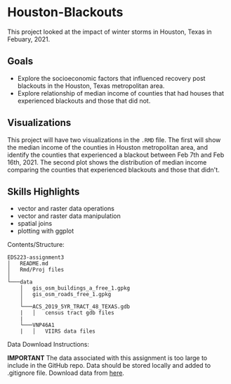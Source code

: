 # Houston-Blackouts
This project looked at the impact of winter storms in Houston, Texas in Febuary, 2021. 

## Goals
- Explore the socioeconomic factors that influenced recovery post blackouts in the Houston, Texas metropolitan area.
- Explore relationship of median income of counties that had houses that experienced blackouts and those that did not.

## Visualizations
This project will have two visualizations in the `.RMD` file. The first will show the median income of the counties in Houston metropolitan area, and identify the counties that experienced a blackout between Feb 7th and Feb 16th, 2021. The second plot shows the distribution of median income comparing the counties that experienced blackouts and those that didn't. 

## Skills Highlights
- vector and raster data  operations
- vector and raster data manipulation
- spatial joins
- plotting with ggplot


Contents/Structure:

    EDS223-assignment3
    │   README.md
    │   Rmd/Proj files    
    │
    └───data
        │   gis_osm_buildings_a_free_1.gpkg
        │   gis_osm_roads_free_1.gpkg
        │
        └───ACS_2019_5YR_TRACT_48_TEXAS.gdb
        |   │   census tract gdb files
        |
        └───VNP46A1
        |   │   VIIRS data files

Data Download Instructions:

**IMPORTANT** The data associated with this assignment is too large to include in the GitHub repo. Data should be stored locally and added to .gitignore file. Download data from [here](https://drive.google.com/file/d/1bTk62xwOzBqWmmT791SbYbHxnCdjmBtw/view?usp=sharing).